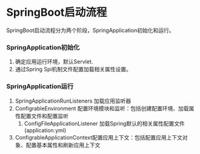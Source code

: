 # SpringBoot启动流程
SpringBoot启动流程分为两个阶段，SpringApplication初始化和运行。

### SpringApplication初始化
1. 确定应用运行环境，默认Servlet.
2. 通过Spring Spi机制文件配置加载相关属性设置。

### SpringApplication运行
1. SpringApplicationRunListeners 加载应用监听器
2. ConfigrableEnvironment 配置环境模块和监听：包括创建配置环境、加载属性配置文件和配置监听
   1. ConfigFileApplicationListener 加载Spring默认的相关属性配置文件(application.yml)
3. ConfigrableApplicationContext配置应用上下文：包括配置应用上下文对象、配置基本属性和刷新应用上下文
